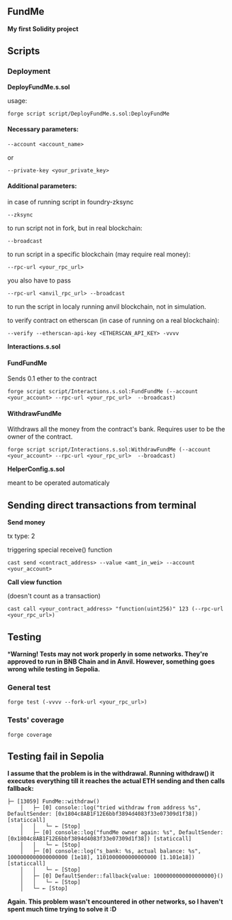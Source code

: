 ## FundMe

**My first Solidity project**

## Scripts

### Deployment

**DeployFundMe.s.sol**

usage:

```
forge script script/DeployFundMe.s.sol:DeployFundMe
```

#### Necessary parameters:

```
--account <account_name>
```
or

```
--private-key <your_private_key>
```

#### Additional parameters:

in case of running script in foundry-zksync
```
--zksync
```
to run script not in fork, but in real blockchain:

```
--broadcast
```
to run script in a specific blockchain (may require real money):

```
--rpc-url <your_rpc_url>
```
you also have to pass
```
--rpc-url <anvil_rpc_url> --broadcast
```
to run the script in localy running anvil blockchain, not in simulation.

to verify contract on etherscan (in case of running on a real blockchain):
```
--verify --etherscan-api-key <ETHERSCAN_API_KEY> -vvvv
```


**Interactions.s.sol**

#### FundFundMe

Sends 0.1 ether to the contract

```
forge script script/Interactions.s.sol:FundFundMe (--account <your_account> --rpc-url <your_rpc_url>  --broadcast) 
```

#### WithdrawFundMe

Withdraws all the money from the contract's bank. 
Requires user to be the owner of the contract.

```
forge script script/Interactions.s.sol:WithdrawFundMe (--account <your_account> --rpc-url <your_rpc_url>  --broadcast) 
```


**HelperConfig.s.sol**

meant to be operated automaticaly


## Sending direct transactions from terminal

**Send money**

tx type: 2

triggering special receive() function

```
cast send <contract_address> --value <amt_in_wei> --account <your_account>
```

**Call view function**

(doesn't count as a transaction)

```
cast call <your_contract_address> "function(uint256)" 123 (--rpc-url <your_rpc_url>) 
```

## Testing
***Warning! Tests may not work properly in some networks. They're approved to run in BNB Chain and in Anvil. However, something goes wrong while testing in Sepolia.**


### General test

```
forge test (-vvvv --fork-url <your_rpc_url>)
```

### Tests' coverage

```
forge coverage
```

## Testing fail in Sepolia

**I assume that the problem is in the withdrawal. Running withdraw() it executes everything till it reaches the actual ETH sending and then calls fallback:**

```
├─ [13059] FundMe::withdraw()
    │   ├─ [0] console::log("tried withdraw from address %s", DefaultSender: [0x1804c8AB1F12E6bbf3894d4083f33e07309d1f38]) [staticcall]
    │   │   └─ ← [Stop] 
    │   ├─ [0] console::log("fundMe owner again: %s", DefaultSender: [0x1804c8AB1F12E6bbf3894d4083f33e07309d1f38]) [staticcall]
    │   │   └─ ← [Stop] 
    │   ├─ [0] console::log("s_bank: %s, actual balance: %s", 1000000000000000000 [1e18], 1101000000000000000 [1.101e18]) [staticcall]
    │   │   └─ ← [Stop] 
    │   ├─ [0] DefaultSender::fallback{value: 1000000000000000000}()
    │   │   └─ ← [Stop] 
    │   └─ ← [Stop] 
```

**Again. This problem wasn't encountered in other networks, so I haven't spent much time trying to solve it :D**